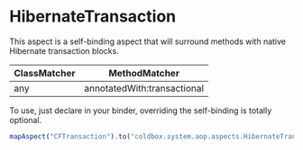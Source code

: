 # HibernateTransaction
This aspect is a self-binding aspect that will surround methods with native Hibernate transaction blocks.

|ClassMatcher|MethodMatcher|
|--|--|
|any|annotatedWith:transactional|

To use, just declare in your binder, overriding the self-binding is totally optional.

```javascript
mapAspect("CFTransaction").to("coldbox.system.aop.aspects.HibernateTransaction");
```


